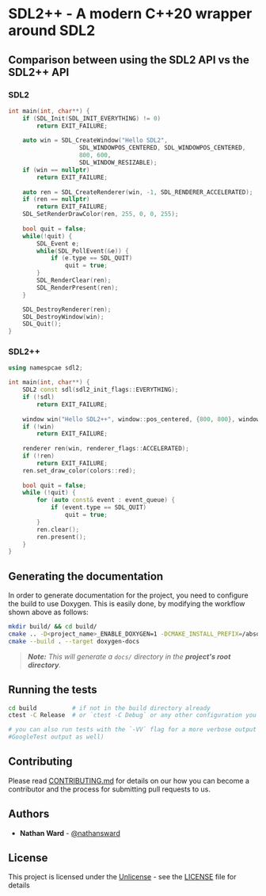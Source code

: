 # SDL2++ - A modern C++20 wrapper around SDL2

## Comparison between using the SDL2 API vs the SDL2++ API
### SDL2
```cpp
int main(int, char**) {
    if (SDL_Init(SDL_INIT_EVERYTHING) != 0)
        return EXIT_FAILURE;
    
    auto win = SDL_CreateWindow("Hello SDL2", 
                    SDL_WINDOWPOS_CENTERED, SDL_WINDOWPOS_CENTERED,
                    800, 600,
                    SDL_WINDOW_RESIZABLE);
    if (win == nullptr)
        return EXIT_FAILURE;
    
    auto ren = SDL_CreateRenderer(win, -1, SDL_RENDERER_ACCELERATED);
    if (ren == nullptr)
        return EXIT_FAILURE;
    SDL_SetRenderDrawColor(ren, 255, 0, 0, 255);
    
    bool quit = false;
    while(!quit) {
        SDL_Event e;
        while(SDL_PollEvent(&e)) {
            if (e.type == SDL_QUIT)
                quit = true;
        }
        SDL_RenderClear(ren);
        SDL_RenderPresent(ren);
    }

    SDL_DestroyRenderer(ren);
    SDL_DestroyWindow(win);
    SDL_Quit();
}
```

### SDL2++
```cpp
using namespcae sdl2;

int main(int, char**) {
   	SDL2 const sdl(sdl2_init_flags::EVERYTHING);
    if (!sdl) 
        return EXIT_FAILURE;
    
    window win("Hello SDL2++", window::pos_centered, {800, 800}, window_flags::RESIZABLE);
    if (!win)
        return EXIT_FAILURE;
    
    renderer ren(win, renderer_flags::ACCELERATED);
    if (!ren)
        return EXIT_FAILURE;
    ren.set_draw_color(colors::red);
    
    bool quit = false;
    while (!quit) {
        for (auto const& event : event_queue) {
            if (event.type == SDL_QUIT)
                quit = true;
        }
        ren.clear();
        ren.present();
    }
}
```

## Generating the documentation

In order to generate documentation for the project, you need to configure the build
to use Doxygen. This is easily done, by modifying the workflow shown above as follows:

```bash
mkdir build/ && cd build/
cmake .. -D<project_name>_ENABLE_DOXYGEN=1 -DCMAKE_INSTALL_PREFIX=/absolute/path/to/custom/install/directory
cmake --build . --target doxygen-docs
```

> ***Note:*** *This will generate a `docs/` directory in the **project's root directory**.*

## Running the tests

```bash
cd build          # if not in the build directory already
ctest -C Release  # or `ctest -C Debug` or any other configuration you wish to test

# you can also run tests with the `-VV` flag for a more verbose output (i.e.
#GoogleTest output as well)
```

## Contributing

Please read [CONTRIBUTING.md](CONTRIBUTING.md) for details on our how you can
become a contributor and the process for submitting pull requests to us.

## Authors

* **Nathan Ward** - [@nathansward](https://github.com/NathanSWard)

## License

This project is licensed under the [Unlicense](https://unlicense.org/) - see the
[LICENSE](LICENSE) file for details
